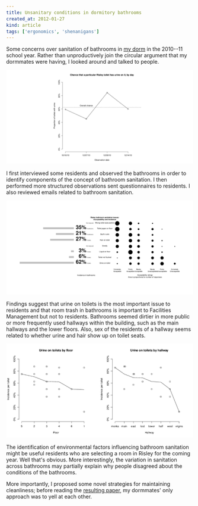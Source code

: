 ```yaml
---
title: Unsanitary conditions in dormitory bathrooms
created_at: 2012-01-27
kind: article
tags: ['ergonomics', 'shenanigans']
---
```

Some concerns over sanitation of bathrooms in
[my dorm](http://en.wikipedia.org/wiki/Risley_Residential_College) in the
2010--11 school year. Rather than unproductively join the circular argument
that my dormmates were having, I looked around and talked to people.

[![Plot of chance that a particular toilet has urine on it by day over four days, with an overall chance of two-thirds](urine_by_day.png)](src/urine_by_day.pdf)

I first interviewed some residents and observed the bathrooms in order to
identify components of the concept of bathroom sanitation. I then performed
more structured observations sent questionnaires to residents. I also reviewed
emails related to bathroom sanitation.

[![Plot of acceptability ratings and prevalance of six bathroom sanitation issues indicating low acceptability and high incidence of urine on toilets](acceptability.png)](src/acceptability.pdf)

Findings suggest that urine on toilets is the most important issue to residents
and that room trash in bathrooms is important to Facilities Management but not
to residents. Bathrooms seemed dirtier in more public or more frequently used
hallways within the building, such as the main hallways and the lower floors.
Also, sex of the residents of a hallway seems related to whether urine and hair
show up on toilet seats.

[![Plot of chance that a particular toilet has urine on it by floor and hallway](urine_by_location.png)](src/urine_by_location.pdf)

The identification of environmental factors influencing bathroom sanitation
might be useful residents who are selecting a room in Risley for the coming
year. Well that's obvious. More interestingly, the variation in sanitation
across bathrooms may partially explain why people disagreed about the
conditions of the bathrooms.

More importantly, I proposed some novel strategies for maintaining cleanliness;
before reading the [resulting paper](risley_toilets.pdf), my dormmates' only
approach was to yell at each other.
